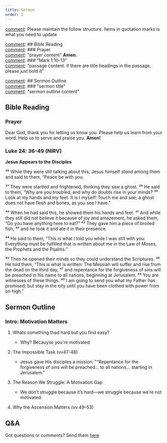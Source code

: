 ```yaml
---
title: Sermon 
order: 2
---
```


[comment]: Please maintain the follow structure. Items in quotation marks is what you need to update

[comment]: ## Bible Reading  
[comment]: ### Prayer  
[comment]: "prayer content"  **Amen.**  
[comment]:  ### "Mark 1:10-13"  
[comment]: "passage content. if there are title headings in the passage, please just bold it"  

[comment]: ## Sermon Outline  
[comment]: ### "sermon title"  
[comment]: "sermon outline content"  

[comment]: ------------------------------------------------------------------------------------
## Bible Reading
### Prayer
Dear God, thank you for letting us know you. Please help us learn from your word. Help us to serve and praise you. **Amen!**

### Luke 24: 36-49 (NIRV)

**Jesus Appears to the Disciples**

³⁶ While they were still talking about this, Jesus himself stood among them and said to them, “Peace be with you.

³⁷ They were startled and frightened, thinking they saw a ghost. ³⁸ He said to them, “Why are you troubled, and why do doubts rise in your minds? ³⁹ Look at my hands and my feet. It is I myself! Touch me and see; a ghost does not have flesh and bones, as you see I have.”

⁴⁰ When he had said this, he showed them his hands and feet. ⁴¹ And while they still did not believe it because of joy and amazement, he asked them, “Do you have anything here to eat?” ⁴² They gave him a piece of broiled fish, ⁴³ and he took it and ate it in their presence.

⁴⁴ He said to them, “This is what I told you while I was still with you: Everything must be fulfilled that is written about me in the Law of Moses, the Prophets and the Psalms.”

⁴⁵ Then he opened their minds so they could understand the Scriptures. ⁴⁶ He told them, “This is what is written: The Messiah will suffer and rise from the dead on the third day, ⁴⁷ and repentance for the forgiveness of sins will be preached in his name to all nations, beginning at Jerusalem. ⁴⁸ You are witnesses of these things. ⁴⁹ I am going to send you what my Father has promised; but stay in the city until you have been clothed with power from on high.”

## Sermon Outline

### Intro: Motivation Matters 
1. Whats something thad hard but you find easy?
    - Why? Becauyse you're motivated

2. The Impossible Task (vv47-48)
    - Jesus gave His disciples a mission: "“Repentance for the forgiveness of sins will be preached… to all nations… starting in Jerusalem.”

3. The Reason We Struggle: A Motivation Gap
   - We don’t struggle because it’s hard—we struggle because we’re not motivated.
  
4. Why the Ascension Matters (vv.49–53)

## Q&A
Got questions or comments? Send them [here](https://tinyurl.com/SGHACQuestionsAnswers)
